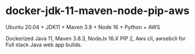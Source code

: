 # docker-jdk-11-maven-node-pip-aws
Ubuntu 20.04 + JDK11 + Maven 3.8 + Node 16 + Python + AWS

Dockerized Java 11, Maven 3.8.3, NodeJs 16.X PIP 2, Aws cli, awsebcli for Full stack Java web app builds.
